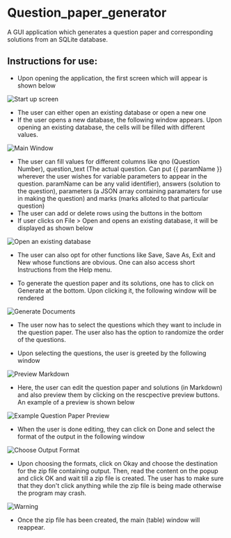 # Question_paper_generator
A GUI application which generates a question paper and corresponding solutions from an SQLite database.

## Instructions for use:
- Upon opening the application, the first screen which will appear is shown below

![Start up screen](https://github.com/sjshetti/Question_paper_generator/blob/main/startUp.jpg?raw=true)

- The user can either open an existing database or open a new one
- If the user opens a new database, the following window appears. Upon opening an existing database, the cells will be filled with different values.

![Main Window](https://github.com/sjshetti/Question_paper_generator/blob/main/new.jpg?raw=true)

- The user can fill values for different columns like qno (Question Number), question_text (The actual question. Can put {{ paramName }} wherever the user wishes for variable parameters to appear in the question. paramName can be any valid identifier), answers (solution to the question), parameters (a JSON array containing paramaters for use in making the question) and marks (marks alloted to that particular question)
- The user can add or delete rows using the buttons in the bottom
- If user clicks on File > Open and opens an existing database, it will be displayed as shown below

![Open an existing database](https://github.com/sjshetti/Question_paper_generator/blob/main/open.jpg?raw=true)

- The user can also opt for other functions like Save, Save As, Exit and New whose functions are obvious. One can also access short Instructions from the Help menu.

- To generate the question paper and its solutions, one has to click on Generate at the bottom. Upon clicking it, the following window will be rendered

![Generate Documents](https://github.com/sjshetti/Question_paper_generator/blob/main/generate.jpg?raw=true)

- The user now has to select the questions which they want to include in the question paper. The user also has the option to randomize the order of the questions.

- Upon selecting the questions, the user is greeted by the following window

![Preview Markdown](https://github.com/sjshetti/Question_paper_generator/blob/main/preview.jpg?raw=true)

- Here, the user can edit the question paper and solutions (in Markdown) and also preview them by clicking on the rescpective preview buttons. An example of a preview is shown below

![Example Question Paper Preview](https://github.com/sjshetti/Question_paper_generator/blob/main/previewEx.jpg?raw=true)

- When the user is done editing, they can click on Done and select the format of the output in the following window

![Choose Output Format](https://github.com/sjshetti/Question_paper_generator/blob/main/opFormat.jpg?raw=true)

- Upon choosing the formats, click on Okay and choose the destination for the zip file containing output. Then, read the content on the popup and click OK and wait till a zip file is created. The user has to make sure that they don't click anything while the zip file is being made otherwise the program may crash.

![Warning](https://github.com/sjshetti/Question_paper_generator/blob/main/warning.jpg?raw=true)

- Once the zip file has been created, the main (table) window will reappear.
